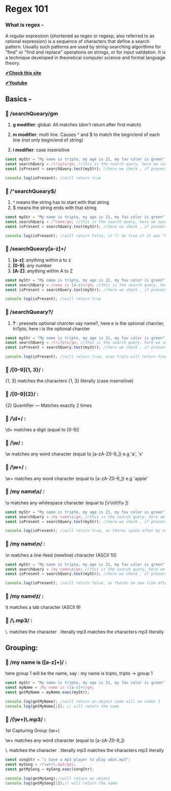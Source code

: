 # Regex 101

### What is regex - 
A regular expression (shortened as regex or regexp; also referred to as rational expression) is a sequence of characters that define a search pattern. Usually such patterns are used by string-searching algorithms for "find" or "find and replace" operations on strings, or for input validation. It is a technique developed in theoretical computer science and formal language theory. 



**<a href="https://regex101.com/" target="_blank">✔Check this site</a>**

**<a href="https://www.youtube.com/watch?v=909NfO1St0A" target="_blank">✔Youtube</a>**


## Basics -

### 🔰 /searchQueary/gm ###

1. **g modifier**: global. All matches (don't return after first match)

2. **m modifier**: multi line. Causes ^ and $ to match the begin/end of each line (not only begin/end of string)

3. **i modifier**: case insensitive

``` javascript
const myStr = "My name is tripto, my age is 21, my fav color is green";
const searchQuery = /tripto/gm; //this is the search query, here we search for "tripto"
const isPresent = searchQuery.test(myStr); //here we check , if present then true, else false

console.log(isPresent); //will return true

`````

### 🔰 /^searchQueary$/ ###

1. ^ means the string has to start with that string
2. $ means the string ends with that string


``` javascript
const myStr = "My name is tripto, my age is 21, my fav color is green";
const searchQuery = /^name/gm; //this is the search query, here we search for "My", charcter sensitive here
const isPresent = searchQuery.test(myStr); //here we check , if present then true, else false

console.log(isPresent); //will return false, it'll be true if it was "My"

`````

### 🔰 /searchQueary[a-z]+/ ###

1. **[a-z]**: anything within a to z
2. **[0-9]**: any number
3. **[A-Z]**: anything within A to Z

``` javascript
const myStr = "My name is tripto, my age is 21, my fav color is green";
const searchQuery = /name is [a-z]+/gm; //this is the search query, here we search for "name is plus anything within a - z, so tripto will be also counted"
const isPresent = searchQuery.test(myStr); //here we check , if present then true, else false

console.log(isPresent); //will return true

`````

### 🔰 /searchQueary?/ ###

1. **?** : presnets optional charcter say name?, here e is the optional charcter, tri?pto, here i is the optional charcter 


``` javascript
const myStr = "My name is tripto, my age is 21, my fav color is green";
const searchQuery = /tri?pto/gm; //this is the search query, here we search for "name is plus anything within a - z, so tripto will be also counted"
const isPresent = searchQuery.test(myStr); //here we check , if present then true, else false

console.log(isPresent); //will return true, even trpto will return true

````
### 🔰 /[0-9]{1, 3}/ : 

{1, 3} matches the characters {1, 3} literally (case insensitive)

### 🔰 /[0-9]{2}/ : 

{2} Quantifier — Matches exactly 2 times 

### 🔰 /\d+/ : 

\d+ matches a digit (equal to [0-9])

### 🔰 /\w/ : 

\w matches any word character (equal to [a-zA-Z0-9_]) e.g 'a', 'x'

### 🔰 /\w+/ : 

\w+ matches any word character (equal to [a-zA-Z0-9_]) e.g 'apple'

### 🔰 /my name\s/ :

\s matches any whitespace character (equal to [\r\n\t\f\v ])

``` javascript
const myStr = "My name is tripto, my age is 21, my fav color is green";
const searchQuery = /my name\s/gm; //this is the search query, here we search for "name is plus anything within a - z, so tripto will be also counted"
const isPresent = searchQuery.test(myStr); //here we check , if present then true, else false

console.log(isPresent); //will return true, as theres space after my name

````

### 🔰 /my name\n/ :

\n matches a line-feed (newline) character (ASCII 10)

``` javascript
const myStr = "My name is tripto, my age is 21, my fav color is green";
const searchQuery = /my name\n/gm; //this is the search query, here we search for "name is plus anything within a - z, so tripto will be also counted"
const isPresent = searchQuery.test(myStr); //here we check , if present then true, else false

console.log(isPresent); //will return false, as theres no new line after my name

````

### 🔰 /my name\t/ :

\t matches a tab character (ASCII 9)

### 🔰 /\\.mp3/ :

\\. matches the character . literally 
mp3 matches the characters mp3 literally


## Grouping:

### 🔰 /my name is ([a-z]+)/ :

here group 1 will be the name, say : my name is tripto, tripto -> group 1

``` javascript
const myStr = "My name is tripto, my age is 21, my fav color is green";
const myName = /My name is ([a-z]+)/gm;
const getMyName = myName.exec(myStr);

console.log(getMyName); //will return an object name will on index 1
console.log(getMyName[1]); // will return the name

````

### 🔰 /(\w+)\\.mp3/ :

1st Capturing Group (\w+)

\w+ matches any word character (equal to [a-zA-Z0-9_])

\\. matches the character . literally 
mp3 matches the characters mp3 literally

``` javascript
const songStr = "i have a mp3 player to play adat.mp3";
const mySong = /(\w+)\.mp3/gmi;
const getMySong = mySong.exec(songStr);

console.log(getMySong);//will return an object
console.log(getMySong[1]);// will return the name

````